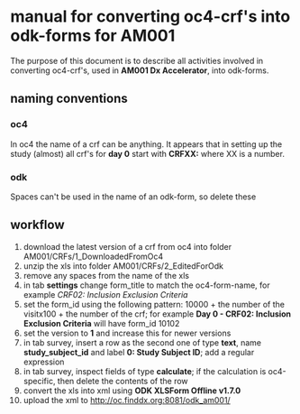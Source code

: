 # manual for converting oc4-crf's into odk-forms for AM001
The purpose of this document is to describe all activities involved in converting oc4-crf's, used in **AM001 Dx Accelerator**, into odk-forms. 

## naming conventions
### oc4
In oc4 the name of a crf can be anything. It appears that in setting up the study (almost) all crf's for **day 0** start with **CRFXX:** where XX is a number.

### odk 
Spaces can't be used in the name of an odk-form, so delete these

## workflow
1. download the latest version of a crf from oc4 into folder AM001/CRFs/1_DownloadedFromOc4
1. unzip the xls into folder AM001/CRFs/2_EditedForOdk
1. remove any spaces from the name of the xls
1. in tab **settings** change form_title to match the oc4-form-name, for example *CRF02: Inclusion Exclusion Criteria*
1. set the form_id using the following pattern: 10000 + the number of the visitx100 + the number of the crf; for example **Day 0 - CRF02: Inclusion Exclusion Criteria** will have form_id 10102
1. set the version to **1** and increase this for newer versions
1. in tab survey, insert a row as the second one of type **text**, name **study_subject_id** and label **0: Study Subject ID**; add a regular expression
1. in tab survey, inspect fields of type **calculate**; if the calculation is oc4-specific, then delete the contents of the row
1. convert the xls into xml using **ODK XLSForm Offline v1.7.0**
1. upload the xml to http://oc.finddx.org:8081/odk_am001/